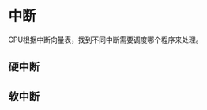 # 中断
CPU根据中断向量表，找到不同中断需要调度哪个程序来处理。

## 硬中断

## 软中断


<!--stackedit_data:
eyJoaXN0b3J5IjpbLTQ2NzYzNjkzMV19
-->